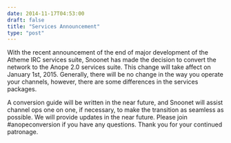 ```yaml
--- 
date: 2014-11-17T04:53:00
draft: false
title: "Services Announcement"
type: "post"
---
```


With the recent announcement of the end of major development of the Atheme IRC services suite, Snoonet has made the decision to convert the network to the Anope 2.0 services suite. This change will take affect on January 1st, 2015. Generally, there will be no change in the way you operate your channels, however, there are some differences in the services packages.

A conversion guide will be written in the near future, and Snoonet will assist channel ops one on one, if necessary, to make the transition as seamless as possible. We will provide updates in the near future. Please join #anopeconversion if you have any questions. Thank you for your continued patronage.
